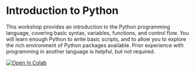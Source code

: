# Introduction to Python

This workshop provides an introduction to the Python programming language, covering basic syntax, variables, functions, and control flow. You will learn enough Python to write basic scripts, and to allow you to explore the rich environment of Python packages available. Prior experience with programming in another language is helpful, but not required.

[![Open In Colab](https://colab.research.google.com/assets/colab-badge.svg)](https://colab.research.google.com/drive/1LyT9WN3oAPLy-w-EN8y1awRmdYv5vuxd)
